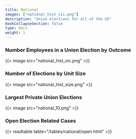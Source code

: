 ```yaml
---
title: National
images: ["national_hist_vic.png"]
description: "Union elections for all of the US"
bookCollapseSection: false
type: docs
weight: 1
---
```


### Number Employees in a Union Election by Outcome
{{< image src="national_hist_vic.png" >}}

### Number of Elections by Unit Size
{{< image src="national_hist_size.png" >}}

### Largest Private Union Elections
{{< image src="national_10.png" >}}

### Open Election Related Cases
{{< readtable table="/tables/national/open.html" >}}
